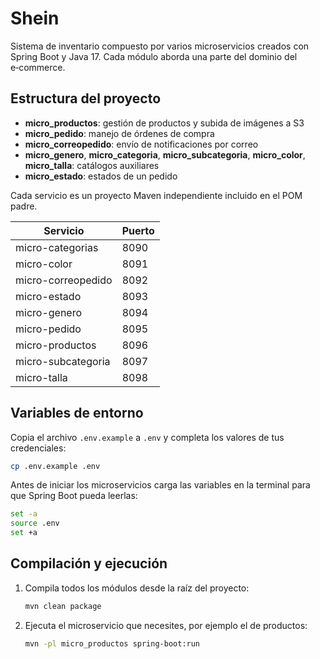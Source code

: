 # Shein

Sistema de inventario compuesto por varios microservicios creados con Spring Boot y Java 17. Cada módulo aborda una parte del dominio del e‑commerce.

## Estructura del proyecto

- **micro_productos**: gestión de productos y subida de imágenes a S3
- **micro_pedido**: manejo de órdenes de compra
- **micro_correopedido**: envío de notificaciones por correo
- **micro_genero**, **micro_categoria**, **micro_subcategoria**, **micro_color**, **micro_talla**: catálogos auxiliares
- **micro_estado**: estados de un pedido

Cada servicio es un proyecto Maven independiente incluido en el POM padre.

| Servicio | Puerto |
| --- | --- |
| micro-categorias | 8090 |
| micro-color | 8091 |
| micro-correopedido | 8092 |
| micro-estado | 8093 |
| micro-genero | 8094 |
| micro-pedido | 8095 |
| micro-productos | 8096 |
| micro-subcategoria | 8097 |
| micro-talla | 8098 |

## Variables de entorno

Copia el archivo `.env.example` a `.env` y completa los valores de tus credenciales:

```bash
cp .env.example .env
```

Antes de iniciar los microservicios carga las variables en la terminal para que Spring Boot pueda leerlas:

```bash
set -a
source .env
set +a
```

## Compilación y ejecución

1. Compila todos los módulos desde la raíz del proyecto:
   ```bash
   mvn clean package
   ```
2. Ejecuta el microservicio que necesites, por ejemplo el de productos:
   ```bash
   mvn -pl micro_productos spring-boot:run
   ```
